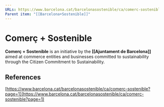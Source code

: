 ```yaml
---
URLs: https://www.barcelona.cat/barcelonasostenible/ca/comerc-sostenible
Parent item: "[[Barcelona+Sostenible]]"
---
```

# Comerç + Sostenible

**Comerç + Sostenible** is an initiative by the **[[Ajuntament de Barcelona]]** aimed at commerce entities and businesses committed to sustainability through the Citizen Commitment to Sustainability.

## References

[https://www.barcelona.cat/barcelonasostenible/ca/comerc-sostenible?page=1](https://www.barcelona.cat/barcelonasostenible/ca/comerc-sostenible?page=1)